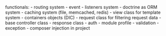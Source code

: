 functionals:
    - routing system
    - event - listeners system
    - doctrine as ORM system
    - caching system (file, memcached, redis)
    - view class for template system
    - containers objects (DIC)
    - request class for filtering request data
    - base controller class
    - response class
    - auth
    - module profile
    - validation
    - exception
    - composer injection in project
    

